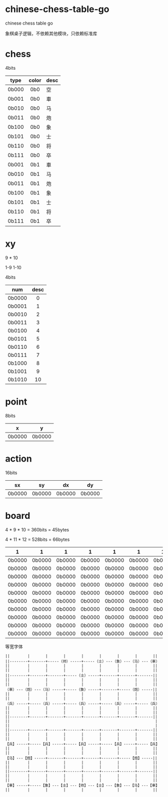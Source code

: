# chinese-chess-table-go
chinese chess table go

象棋桌子逻辑，不依赖其他模块，只依赖标准库










# chess

4bits

| type | color | desc | 
|:---:|:---:|:---|
| 0b000 | 0b0 | 空|
| 0b001 | 0b0 | 車|
| 0b010 | 0b0 | 马|
| 0b011 | 0b0 | 炮|
| 0b100 | 0b0 | 象|
| 0b101 | 0b0 | 士|
| 0b110 | 0b0 | 将|
| 0b111 | 0b0 | 卒|
| 0b001 | 0b1 | 車|
| 0b010 | 0b1 | 马|
| 0b011 | 0b1 | 炮|
| 0b100 | 0b1 | 象|
| 0b101 | 0b1 | 士|
| 0b110 | 0b1 | 将|
| 0b111 | 0b1 | 卒|



# xy

9 * 10

1-9
1-10

4bits

| num | desc |
|:---:|:---:|
| 0b0000 |0|
| 0b0001 |1|
| 0b0010 |2|
| 0b0011 |3|
| 0b0100 |4|
| 0b0101 |5|
| 0b0110 |6|
| 0b0111 |7|
| 0b1000 |8|
| 0b1001 |9|
| 0b1010 | 10 |




# point

8bits

| x | y |
|:---:|:---:|
| 0b0000 | 0b0000 |


# action

16bits

|sx | sy | dx| dy | 
|:---:|:---:|:---:|:---:|
|0b0000 | 0b0000 | 0b0000 | 0b0000 |




# board

4 * 9 * 10 = 360bits = 45bytes

4 * 11 * 12 = 528bits = 66bytes

|1|1|1|1|1|1|1|1|1|
|:---:|:---:|:---:|:---:|:---:|:---:|:---:|:---:|:---:|
| 0b0000 | 0b0000 | 0b0000 | 0b0000 | 0b0000 | 0b0000 | 0b0000 | 0b0000 | 0b0000 |
| 0b0000 | 0b0000 | 0b0000 | 0b0000 | 0b0000 | 0b0000 | 0b0000 | 0b0000 | 0b0000 |
| 0b0000 | 0b0000 | 0b0000 | 0b0000 | 0b0000 | 0b0000 | 0b0000 | 0b0000 | 0b0000 |
| 0b0000 | 0b0000 | 0b0000 | 0b0000 | 0b0000 | 0b0000 | 0b0000 | 0b0000 | 0b0000 |
| 0b0000 | 0b0000 | 0b0000 | 0b0000 | 0b0000 | 0b0000 | 0b0000 | 0b0000 | 0b0000 |
| 0b0000 | 0b0000 | 0b0000 | 0b0000 | 0b0000 | 0b0000 | 0b0000 | 0b0000 | 0b0000 |
| 0b0000 | 0b0000 | 0b0000 | 0b0000 | 0b0000 | 0b0000 | 0b0000 | 0b0000 | 0b0000 |
| 0b0000 | 0b0000 | 0b0000 | 0b0000 | 0b0000 | 0b0000 | 0b0000 | 0b0000 | 0b0000 |
| 0b0000 | 0b0000 | 0b0000 | 0b0000 | 0b0000 | 0b0000 | 0b0000 | 0b0000 | 0b0000 |
| 0b0000 | 0b0000 | 0b0000 | 0b0000 | 0b0000 | 0b0000 | 0b0000 | 0b0000 | 0b0000 |


等宽字体

```
||        |       |       |       |       |       |       |       ||
||--------+-------+-----（帅）-----+-----（士）---（象）---（马）---（車）
||        |       |       |       |       |       |       |       ||
||        |       |       |       |       |       |       |       ||
||--------+-------+-------+-----（士）-----+-------+-------+-------||
||        |       |       |       |       |       |       |       ||
||        |       |       |       |       |       |       |       ||
（車）---（炮）---（马）-----+-----（象）-----+-------+-----（炮）-----||
||        |       |       |       |       |       |       |       ||
||        |       |       |       |       |       |       |       ||
（兵）-----+-----（兵）-----+-----（兵）-----+-----（兵）-----+-----（兵）
||        |       |       |       |       |       |       |       ||
||        |       |       |       |       |       |       |       ||
||--------+-------+-------+-------+-------+-------+-------+-------||
||                                                                 |
||                                                                 |
||--------+-------+-------+-------+-------+-------+-------+-------||
||        |       |       |       |       |       |       |       ||
||        |       |       |       |       |       |       |       ||
【兵】-----+-----【兵】-----+-----【兵】-----+-----【兵】-----+-----【兵】
||        |       |       |       |       |       |       |       ||
||        |       |       |       |       |       |       |       ||
【马】---【炮】-----+-------+-------+-------+-------+-----【炮】-----||
||        |       |       |       |       |       |       |       ||
||        |       |       |       |       |       |       |       ||
||--------+-------+-------+-------+-------+-------+-------+-------||
||        |       |       |       |       |       |       |       ||
||        |       |       |       |       |       |       |       ||
【車】-----+-----【象】---【士】---【帅】---【士】---【象】---【马】---【車】
||        |       |       |       |       |       |       |       ||
```